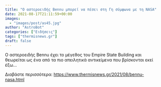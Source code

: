 ```yaml
---
title: "Ο αστεροειδής Bennu μπορεί να πέσει στη Γη σύμφωνα με τη NASA"
date: 2021-08-17T21:11:59+00:00
images:
  - "images/post/as45.jpg"
author: "AstroBot"
categories: ["Ειδήσεις"]
tags: ["thermisnews.gr"]
draft: false
---
```


Ο αστεροειδής Bennu έχει το μέγεθος του Empire State Building και θεωρείται ως ένα από τα πιο απειλητικά αντικείμενα που βρίσκονται εκεί έξω...

Διαβάστε περισσότερα: https://www.thermisnews.gr/2021/08/bennu-nasa.html
